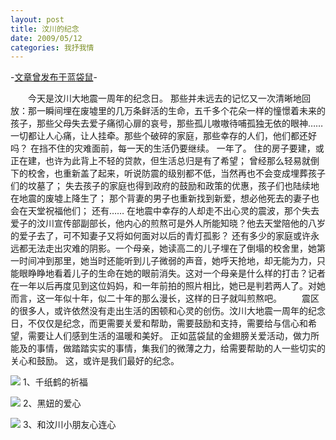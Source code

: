 ```yaml
---
layout: post
title: 汶川的纪念
date: 2009/05/12
categories: 我抒我情
---
```


-[文章曾发布于蓝袋鼠](http://landaishu.hi2net.com/home/blog_read.asp?id=4175&blogid=67473)-



　　今天是汶川大地震一周年的纪念日。 
那些并未远去的记忆又一次清晰地回放：那一瞬间埋在废墟里的几万条鲜活的生命，五千多个花朵一样的憧憬着未来的孩子，那些父母失去爱子痛彻心扉的哀号，那些孤儿嗷嗷待哺孤独无依的眼神……一切都让人心痛，让人挂牵。那些个破碎的家庭，那些幸存的人们，他们都还好吗？
 在挡不住的灾难面前，每一天的生活仍要继续。
 一年了。
 住的房子要建，或正在建，也许为此背上不轻的贷款，但生活总归是有了希望；
 曾经那么轻易就倒下的校舍，也重新盖了起来，听说防震的级别都不低，当然再也不会变成埋葬孩子们的坟墓了；
 失去孩子的家庭也得到政府的鼓励和政策的优惠，孩子们也陆续地在地震的废墟上降生了；
 那个背妻的男子也重新找到新爱，想必他死去的妻子也会在天堂祝福他们；
 还有……
 在地震中幸存的人却走不出心灵的震波，那个失去爱子的汶川宣传部副部长，他内心的煎熬可是外人所能知晓？他去天堂陪他的八岁的爱子去了，可不知妻子又将如何面对以后的青灯孤影？
 还有多少的家庭或许永远都无法走出灾难的阴影。一个母亲，她读高二的儿子埋在了倒塌的校舍里，她第一时间冲到那里，她当时还能听到儿子微弱的声音，她呼天抢地，却无能为力，只能眼睁睁地看着儿子的生命在她的眼前消失。这对一个母亲是什么样的打击？记者在一年以后再度见到这位妈妈，和一年前拍的照片相比，她已是判若两人了。对她而言，这一年似十年，似二十年的那么漫长，这样的日子就叫煎熬吧。
　　震区的很多人，或许依然没有走出生活的困顿和心灵的创伤。汶川大地震一周年的纪念日，不仅仅是纪念，而更需要关爱和帮助，需要鼓励和支持，需要给与信心和希望，需要让人们感到生活的温暖和美好。
正如蓝袋鼠的金翅膀关爱活动，做力所能及的事情，做踏踏实实的事情，集我们的微薄之力，给需要帮助的人一些切实的关心和鼓励。
 这，或许是我们最好的纪念。

![](http://heiniuniu-static.wusisu.com/heiniuniu_uploads/upload20083/2009511221517663.jpg)
1、千纸鹤的祈福

![](http://heiniuniu-static.wusisu.com/heiniuniu_uploads/upload20083/2009511221612517.jpg)
2、黑妞的爱心

![](http://heiniuniu-static.wusisu.com/heiniuniu_uploads/upload20083/2009511221644419.jpg)
3、和汶川小朋友心连心